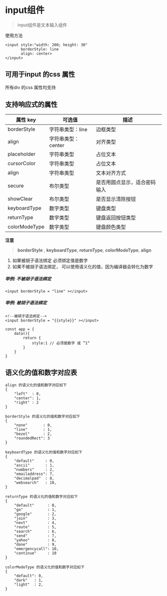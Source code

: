 # input组件

> input组件是文本输入组件

使用方法

```
<input style:"width: 200; height: 30" 
       borderStyle: line 
       align: center>
</input>
```

## 可用于input 的css 属性

所有div 的css 属性均支持

## 支持响应式的属性

| 属性 key    | 可选值             | 描述     |
| ----------- | ------------------ | -------- |
| borderStyle | 字符串类型：line   | 边框类型 |
| align       | 字符串类型：center | 对齐类型 |
| placeholder | 字符串类型        | 占位文本  |
| cursorColor | 字符串类型        | 占位文本  |
| align | 字符串类型        | 文本对齐方式  |
| secure | 布尔类型        | 是否用圆点显示，适合密码输入  |
| showClear | 布尔类型        | 是否显示清除按钮  |
| keyboardType | 数字类型   | 键盘类型  |
| returnType | 数字类型    | 键盘返回按钮类型  |
| colorModeType | 数字类型   | 键盘颜色类型  |

**注意**

> **borderStyle** , **keyboardType**, **returnType**, **colorModeType**, **align**
1. 如果被胡子语法绑定 必须绑定值是数字
2. 如果不被胡子语法绑定， 可以使用语义化的值，因为编译器会转化为数字


##### 举例: 不被胡子语法绑定

```
<input borderStyle = "line" ></input>
```

##### 举例: 被胡子语法绑定
```
<!--被胡子语法绑定-->
<input borderStyle = "{{style}}" ></input>

const app = {
    data(){
        return {
            style:1 // 必须是数字 或 ”1“
        }
    }
}

```

## 语义化的值和数字对应表
```
align 的语义化的值和数字对应如下
{
    "left"  : 0,
    "center": 1,
    "right" : 2
}

borderStyle 的语义化的值和数字对应如下
{
    "none"       : 0,
    "line"       : 1,
    "bezel"      : 2,
    "roundedRect": 3
}

keyboardType 的语义化的值和数字对应如下
{
    "default"     : 0,
    "ascii"       : 1,
    "numbers"     : 2,
    "emailaddress": 7,
    "decimalpad"  : 8,
    "websearch"   : 10,
}

returnType 的语义化的值和数字对应如下
{
    "default"      : 0,
    "go"           : 1,
    "google"       : 2,
    "join"         : 3,
    "next"         : 4,
    "route"        : 5,
    "search"       : 6,
    "send"         : 7,
    "yahoo"        : 8,
    "done"         : 9,
    "emergencycall": 10,
    "continue"     : 10
}

colorModeType 的语义化的值和数字对应如下
{
    "default": 0,
    "dark"   : 1,
    "light"  : 2,
}

```

